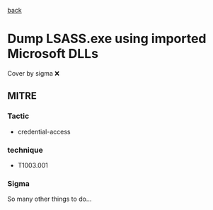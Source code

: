 [back](../index.md)
# Dump LSASS.exe using imported Microsoft DLLs
Cover by sigma :x: 

## MITRE
### Tactic
  - credential-access

### technique
  - T1003.001

### Sigma

 So many other things to do...